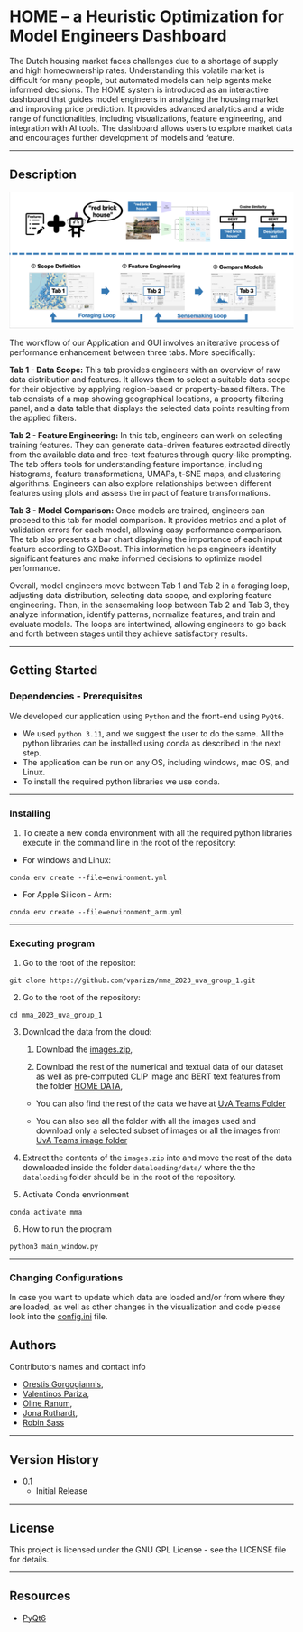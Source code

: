 # HOME – a Heuristic Optimization for Model Engineers Dashboard

The Dutch housing market faces challenges due to a shortage of supply and high homeownership rates. Understanding this volatile market is difficult for many people, but automated models can help agents make informed decisions. The HOME system is introduced as an interactive dashboard that guides model engineers in analyzing the housing market and improving price prediction. It provides advanced analytics and a wide range of functionalities, including visualizations, feature engineering, and integration with AI tools. The dashboard allows users to explore market data and encourages further development of models and feature.

---

## Description

![Application Workflow](./images/workflow.png)

The workflow of our Application and GUI involves an iterative process of performance enhancement between three tabs. More specifically:

**Tab 1 - Data Scope:** This tab provides engineers with an overview of raw data distribution and features. It allows them to select a suitable data scope for their objective by applying region-based or property-based filters. The tab consists of a map showing geographical locations, a property filtering panel, and a data table that displays the selected data points resulting from the applied filters.

**Tab 2 - Feature Engineering:** In this tab, engineers can work on selecting training features. They can generate data-driven features extracted directly from the available data and free-text features through query-like prompting. The tab offers tools for understanding feature importance, including histograms, feature transformations, UMAPs, t-SNE maps, and clustering algorithms. Engineers can also explore relationships between different features using plots and assess the impact of feature transformations.

**Tab 3 - Model Comparison:** Once models are trained, engineers can proceed to this tab for model comparison. It provides metrics and a plot of validation errors for each model, allowing easy performance comparison. The tab also presents a bar chart displaying the importance of each input feature according to GXBoost. This information helps engineers identify significant features and make informed decisions to optimize model performance.

Overall, model engineers move between Tab 1 and Tab 2 in a foraging loop, adjusting data distribution, selecting data scope, and exploring feature engineering. Then, in the sensemaking loop between Tab 2 and Tab 3, they analyze information, identify patterns, normalize features, and train and evaluate models. The loops are intertwined, allowing engineers to go back and forth between stages until they achieve satisfactory results.

---

## Getting Started

### Dependencies - Prerequisites

We developed our application using `Python` and the front-end using `PyQt6`.
* We used `python 3.11`, and we suggest the user to do the same.
All the python libraries can be installed using conda as described in the next step.
* The application can be run on any OS, including windows, mac OS, and Linux.
* To install the required python libraries we use conda.
---
### Installing
1. To create a new conda environment with all the required python libraries execute in the command line in the root of the repository:

* For windows and Linux:
```
conda env create --file=environment.yml
```
* For Apple Silicon - Arm:
```
conda env create --file=environment_arm.yml
```
---
### Executing program

1. Go to the root of the repositor:
```
git clone https://github.com/vpariza/mma_2023_uva_group_1.git
```

2. Go to the root of the repository:
```
cd mma_2023_uva_group_1
```

3. Download the data from the cloud:
    1. Download the [images.zip](https://amsuni.sharepoint.com/:u:/s/STUDENT_Multimedia_Analytics___Team_1/ES2muzSPrNBNpnf6ht0_facByGQXnQQi5mpxrJoDQ0Twjg?e=ofUcdR),

    2. Download the rest of the numerical and textual data of our dataset as well as pre-computed CLIP image and BERT text features from the folder [HOME DATA](https://amsuni.sharepoint.com/:f:/s/STUDENT_Multimedia_Analytics___Team_1/EiS9y5k59p5GgF5fZaHlElsBUi0fDX4uAQE7k2KFLuRPdA?e=ahObeN),

    * You can also find the rest of the data we have at [UvA Teams Folder](https://amsuni.sharepoint.com/:f:/r/sites/STUDENT_Multimedia_Analytics___Team_1/Shared%20Documents/General/Datasets/Funda?csf=1&web=1&e=VgYzx7)

    * You can also see all the folder with all the images used and download only a selected subset of images or all the images from [UvA Teams image folder](https://amsuni.sharepoint.com/:f:/s/STUDENT_Multimedia_Analytics___Team_1/EgHMJK3u-51CkmlIiBuk5FIBHo02Zu5vLEOZDoRS8p0aPQ?e=HegleS)

4. Extract the contents of the `images.zip` into and move the rest of the data downloaded inside the folder `dataloading/data/` where the the `dataloading` folder should be in the root of the repository.


5. Activate Conda envrionment
```
conda activate mma
```

6. How to run the program
```
python3 main_window.py
```
---

### Changing Configurations
In case you want to update which data are loaded and/or from where they are loaded, as well as other changes in the visualization and code please look into the [config.ini](./config.ini) file.

## Authors

Contributors names and contact info

* [Orestis Gorgogiannis](orestis.gorgogiannis@student.uva.nl), 
* [Valentinos Pariza](valentinos.pariza@student.uva.nl),
* [Oline Ranum](oline.ranum@student.uva.nl),
* [Jona Ruthardt](jona.ruthardt@student.uva.nl),
* [Robin Sass](robin.sasse@student.uva.nl)

---

## Version History

* 0.1
    * Initial Release

---

## License

This project is licensed under the GNU GPL License - see the LICENSE file for details.

---

## Resources

* [PyQt6](https://pypi.org/project/PyQt6/)
